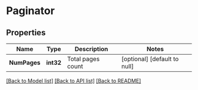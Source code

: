 # Paginator

## Properties
Name | Type | Description | Notes
------------ | ------------- | ------------- | -------------
**NumPages** | **int32** | Total pages count | [optional] [default to null]

[[Back to Model list]](../README.md#documentation-for-models) [[Back to API list]](../README.md#documentation-for-api-endpoints) [[Back to README]](../README.md)


